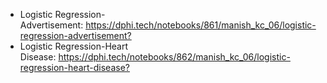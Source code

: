 <ul>
	<li>Logistic Regression-Advertisement:&nbsp;<a href="https://dphi.tech/notebooks/861/manish_kc_06/logistic-regression-advertisement?" target="_blank">https://dphi.tech/notebooks/861/manish_kc_06/logistic-regression-advertisement?</a></li>
	<li>Logistic Regression-Heart Disease:&nbsp;<a href="https://dphi.tech/notebooks/862/manish_kc_06/logistic-regression-heart-disease?" target="_blank">https://dphi.tech/notebooks/862/manish_kc_06/logistic-regression-heart-disease?</a></li>
</ul>